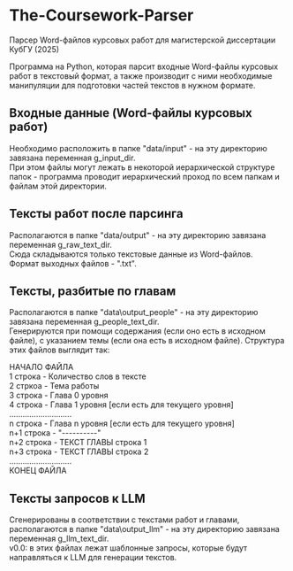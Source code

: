 # The-Coursework-Parser
Парсер Word-файлов курсовых работ для магистерской диссертации КубГУ (2025)  

Программа на Python, которая парсит входные Word-файлы курсовых работ в текстовый формат, а также производит с ними необходимые манипуляции для подготовки частей текстов в нужном формате.  

## Входные данные (Word-файлы курсовых работ)
Необходимо расположить в папке "data/input" - на эту директорию завязана переменная g_input_dir.  
При этом файлы могут лежать в некоторой иерархической структуре папок - программа проводит иерархический проход по всем папкам и файлам этой директории.  

## Тексты работ после парсинга
Располагаются в папке "data/output" - на эту директорию завязана переменная g_raw_text_dir.  
Сюда складываются только текстовые данные из Word-файлов.  
Формат выходных файлов - ".txt".  

## Тексты, разбитые по главам 
Располагаются в папке "data\output_people" - на эту директорию завязана переменная g_people_text_dir.  
Генерируются при помощи содержания (если оно есть в исходном файле), с указанием темы (если она есть в исходном файле).
Структура этих файлов выглядит так:  

НАЧАЛО ФАЙЛА  
1 строка   - Количество слов в тексте  
2 стркоа   - Тема работы  
3 строка   - Глава 0 уровня  
4 строка   - Глава 1 уровня [если есть для текущего уровня]  
............................  
n строка   - Глава n уровня [если есть для текущего уровня]  
n+1 строка - "----------"  
n+2 строка - ТЕКСТ ГЛАВЫ строка 1  
n+3 строка - ТЕКСТ ГЛАВЫ строка 2  
............................  
КОНЕЦ ФАЙЛА  

## Тексты запросов к LLM
Сгенерированы в соответствии с текстами работ и главами, располагаются в папке "data\output_llm" - на эту директорию завязана переменная g_llm_text_dir.  
v0.0: в этих файлах лежат шаблонные запросы, которые будут направляться к LLM для генерации текстов.  
